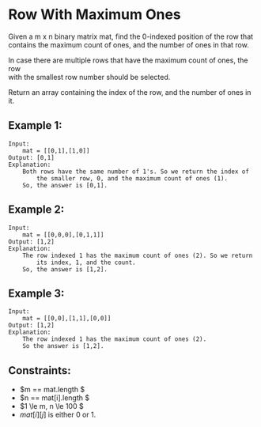 # Row With Maximum Ones
Given a m x n binary matrix mat, find the 0-indexed position of the row that  
contains the maximum count of ones, and the number of ones in that row.

In case there are multiple rows that have the maximum count of ones, the row  
with the smallest row number should be selected.

Return an array containing the index of the row, and the number of ones in it.

 

## Example 1:

    Input: 
        mat = [[0,1],[1,0]]
    Output: [0,1]
    Explanation: 
        Both rows have the same number of 1's. So we return the index of 
            the smaller row, 0, and the maximum count of ones (1). 
        So, the answer is [0,1]. 

## Example 2:

    Input: 
        mat = [[0,0,0],[0,1,1]]
    Output: [1,2]
    Explanation: 
        The row indexed 1 has the maximum count of ones (2). So we return 
            its index, 1, and the count. 
        So, the answer is [1,2].

## Example 3:

    Input: 
        mat = [[0,0],[1,1],[0,0]]
    Output: [1,2]
    Explanation: 
        The row indexed 1 has the maximum count of ones (2). 
        So the answer is [1,2].

 

## Constraints:

* $m == mat.length $
* $n == mat[i].length $
* $1 \le m, n \le 100 $
* $mat[i][j]$ is either 0 or 1.

